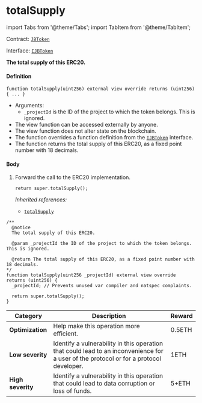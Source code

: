 # totalSupply

import Tabs from '@theme/Tabs';
import TabItem from '@theme/TabItem';

Contract: [`JBToken`](/dev/deprecated/v2/contracts/jbtoken/README.md)​‌

Interface: [`IJBToken`](/dev/deprecated/v2/interfaces/ijbtoken.md)

<Tabs>
<TabItem value="Step by step" label="Step by step">

**The total supply of this ERC20.**

#### Definition

```
function totalSupply(uint256) external view override returns (uint256) { ... }
```

* Arguments:
  * `_projectId` is the ID of the project to which the token belongs. This is ignored.
* The view function can be accessed externally by anyone.
* The view function does not alter state on the blockchain.
* The function overrides a function definition from the [`IJBToken`](/dev/deprecated/v2/interfaces/ijbtoken.md) interface.
* The function returns the total supply of this ERC20, as a fixed point number with 18 decimals.

#### Body

1.  Forward the call to the ERC20 implementation.

    ```
    return super.totalSupply();
    ```

    _Inherited references:_

    * [`totalSupply`](https://docs.openzeppelin.com/contracts/4.x/api/token/erc20#IERC20-totalSupply--)

</TabItem>

<TabItem value="Code" label="Code">

```
/** 
  @notice
  The total supply of this ERC20.
  
  @param _projectId the ID of the project to which the token belongs. This is ignored.

  @return The total supply of this ERC20, as a fixed point number with 18 decimals.
*/
function totalSupply(uint256 _projectId) external view override returns (uint256) {
  _projectId; // Prevents unused var compiler and natspec complaints.

  return super.totalSupply();
}
```

</TabItem>

<TabItem value="Bug bounty" label="Bug bounty">

| Category          | Description                                                                                                                            | Reward |
| ----------------- | -------------------------------------------------------------------------------------------------------------------------------------- | ------ |
| **Optimization**  | Help make this operation more efficient.                                                                                               | 0.5ETH |
| **Low severity**  | Identify a vulnerability in this operation that could lead to an inconvenience for a user of the protocol or for a protocol developer. | 1ETH   |
| **High severity** | Identify a vulnerability in this operation that could lead to data corruption or loss of funds.                                        | 5+ETH  |

</TabItem>
</Tabs>
